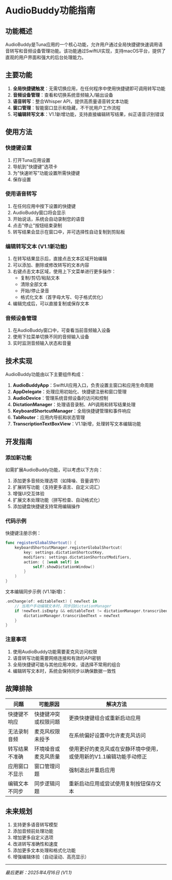 # AudioBuddy功能指南

## 功能概述

AudioBuddy是Tuna应用的一个核心功能，允许用户通过全局快捷键快速调用语音转写和音频设备管理功能。该功能通过SwiftUI实现，支持macOS平台，提供了直观的用户界面和强大的后台处理能力。

## 主要功能

1. **全局快捷键触发**：无需切换应用，在任何程序中使用快捷键即可调用转写功能
2. **音频设备管理**：查看和切换系统音频输入/输出设备
3. **语音转写**：整合Whisper API，提供高质量语音转文本功能
4. **窗口管理**：智能窗口显示和隐藏，不干扰用户工作流程
5. **可编辑转写文本**：V1.1新增功能，支持直接编辑转写结果，纠正语音识别错误

## 使用方法

### 快捷键设置

1. 打开Tuna应用设置
2. 导航到"快捷键"选项卡
3. 为"快速听写"功能设置所需快捷键
4. 保存设置

### 使用语音转写

1. 在任何应用中按下设置的快捷键
2. AudioBuddy窗口将会显示
3. 开始说话，系统会自动录制您的语音
4. 点击"停止"按钮结束录制
5. 转写结果会显示在窗口中，并可选择性自动复制到剪贴板

### 编辑转写文本 (V1.1新功能)

1. 在转写结果显示后，直接点击文本区域开始编辑
2. 可以添加、删除或修改转写的文本内容
3. 右键点击文本区域，使用上下文菜单进行更多操作：
   - 复制/剪切/粘贴文本
   - 清除全部文本
   - 开始/停止录音
   - 格式化文本（首字母大写、句子格式优化）
4. 编辑完成后，可以直接复制或保存文本

### 音频设备管理

1. 在AudioBuddy窗口中，可查看当前音频输入设备
2. 使用下拉菜单切换不同的音频输入设备
3. 实时监测音频输入状态和音量

## 技术实现

AudioBuddy功能由以下主要组件构成：

1. **AudioBuddyApp**：SwiftUI应用入口，负责设置主窗口和应用生命周期
2. **AppDelegate**：处理应用初始化、快捷键注册和窗口管理
3. **AudioDevice**：管理系统音频设备的访问和控制
4. **DictationManager**：处理语音录制、API调用和转写结果处理
5. **KeyboardShortcutManager**：全局快捷键管理和事件响应
6. **TabRouter**：应用内导航和状态管理
7. **TranscriptionTextBoxView**：V1.1新增，处理转写文本编辑功能

## 开发指南

### 添加新功能

如需扩展AudioBuddy功能，可以考虑以下方向：

1. 添加更多音频处理选项（如降噪、音量调节）
2. 扩展转写功能（支持更多语言、自定义词汇）
3. 增强UI交互体验
4. 扩展文本处理功能（拼写检查、自动格式化）
5. 添加键盘快捷键支持常用编辑操作

### 代码示例

快捷键注册示例：

```swift
func registerGlobalShortcut() {
    keyboardShortcutManager.registerGlobalShortcut(
        key: settings.dictationShortcutKey,
        modifiers: settings.dictationShortcutModifiers,
        action: { [weak self] in
            self?.showDictationWindow()
        }
    )
}
```

文本编辑同步示例 (V1.1新增)：

```swift
.onChange(of: editableText) { newText in
    // 当用户手动编辑文本时，同步回dictationManager
    if !newText.isEmpty && editableText != dictationManager.transcribedText {
        dictationManager.transcribedText = newText
    }
}
```

### 注意事项

1. 使用AudioBuddy功能需要麦克风访问权限
2. 语音转写功能需要网络连接和有效的API密钥
3. 全局快捷键可能与其他应用冲突，请选择不常用的组合
4. 编辑转写文本时，系统会保持同步以确保数据一致性

## 故障排除

| 问题 | 可能原因 | 解决方法 |
|------|---------|---------|
| 快捷键不响应 | 快捷键冲突或权限问题 | 更换快捷键组合或重新启动应用 |
| 无法录制音频 | 麦克风权限未授予 | 在系统偏好设置中允许麦克风访问 |
| 转写结果不准确 | 环境噪音或麦克风质量 | 使用更好的麦克风或在安静环境中使用，或使用新的V1.1编辑功能手动修正 |
| 应用窗口不显示 | 窗口管理问题 | 强制退出并重启应用 |
| 编辑文本不同步 | 同步逻辑问题 | 重新启动应用或尝试使用复制按钮保存文本 |

## 未来规划

1. 支持更多语音转写模型
2. 添加音频前处理功能
3. 增加更多自定义选项
4. 改进转写准确性和速度
5. 添加更多文本处理和格式化功能
6. 增强编辑体验（自动滚动、高亮显示）

---

*最后更新：2025年4月16日 (V1.1)* 